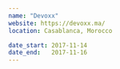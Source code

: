 ```yaml
---
name: "Devoxx"
website: https://devoxx.ma/
location: Casablanca, Morocco

date_start: 2017-11-14
date_end:   2017-11-16
---
```

